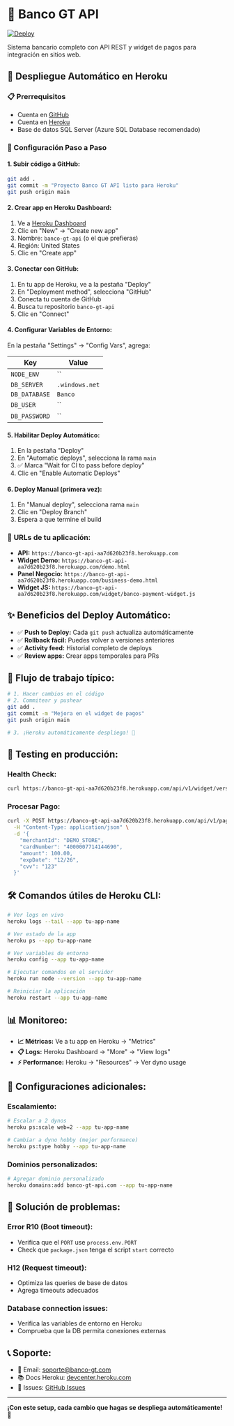 # 🏦 Banco GT API

[![Deploy](https://www.herokucdn.com/deploy/button.svg)](https://heroku.com/deploy?template=https://github.com/tu-usuario/banco-gt-api)

Sistema bancario completo con API REST y widget de pagos para integración en sitios web.

## 🚀 Despliegue Automático en Heroku

### 📋 Prerrequisitos
- Cuenta en [GitHub](https://github.com)
- Cuenta en [Heroku](https://heroku.com)
- Base de datos SQL Server (Azure SQL Database recomendado)

### 🔧 Configuración Paso a Paso

#### 1. **Subir código a GitHub:**
```bash
git add .
git commit -m "Proyecto Banco GT API listo para Heroku"
git push origin main
```

#### 2. **Crear app en Heroku Dashboard:**
1. Ve a [Heroku Dashboard](https://dashboard.heroku.com)
2. Clic en "New" → "Create new app"
3. Nombre: `banco-gt-api` (o el que prefieras)
4. Región: United States
5. Clic en "Create app"

#### 3. **Conectar con GitHub:**
1. En tu app de Heroku, ve a la pestaña "Deploy"
2. En "Deployment method", selecciona "GitHub"
3. Conecta tu cuenta de GitHub
4. Busca tu repositorio `banco-gt-api`
5. Clic en "Connect"

#### 4. **Configurar Variables de Entorno:**
En la pestaña "Settings" → "Config Vars", agrega:

| Key | Value |
|-----|-------|
| `NODE_ENV` | `` |
| `DB_SERVER` | `.windows.net` |
| `DB_DATABASE` | `Banco` |
| `DB_USER` | `` |
| `DB_PASSWORD` | `` |

#### 5. **Habilitar Deploy Automático:**
1. En la pestaña "Deploy"
2. En "Automatic deploys", selecciona la rama `main`
3. ✅ Marca "Wait for CI to pass before deploy"
4. Clic en "Enable Automatic Deploys"

#### 6. **Deploy Manual (primera vez):**
1. En "Manual deploy", selecciona rama `main`
2. Clic en "Deploy Branch"
3. Espera a que termine el build

### 🎯 **URLs de tu aplicación:**
- **API:** `https://banco-gt-api-aa7d620b23f8.herokuapp.com`
- **Widget Demo:** `https://banco-gt-api-aa7d620b23f8.herokuapp.com/demo.html`
- **Panel Negocio:** `https://banco-gt-api-aa7d620b23f8.herokuapp.com/business-demo.html`
- **Widget JS:** `https://banco-gt-api-aa7d620b23f8.herokuapp.com/widget/banco-payment-widget.js`

## ✨ **Beneficios del Deploy Automático:**
- ✅ **Push to Deploy:** Cada `git push` actualiza automáticamente
- ✅ **Rollback fácil:** Puedes volver a versiones anteriores
- ✅ **Activity feed:** Historial completo de deploys
- ✅ **Review apps:** Crear apps temporales para PRs

## 🔄 **Flujo de trabajo típico:**
```bash
# 1. Hacer cambios en el código
# 2. Commitear y pushear
git add .
git commit -m "Mejora en el widget de pagos"
git push origin main

# 3. ¡Heroku automáticamente despliega! 🚀
```

## 🧪 **Testing en producción:**

### **Health Check:**
```bash
curl https://banco-gt-api-aa7d620b23f8.herokuapp.com/api/v1/widget/version
```

### **Procesar Pago:**
```bash
curl -X POST https://banco-gt-api-aa7d620b23f8.herokuapp.com/api/v1/pagos/charge \
  -H "Content-Type: application/json" \
  -d '{
    "merchantId": "DEMO_STORE",
    "cardNumber": "4000007714144690",
    "amount": 100.00,
    "expDate": "12/26",
    "cvv": "123"
  }'
```

## 🛠️ **Comandos útiles de Heroku CLI:**

```bash
# Ver logs en vivo
heroku logs --tail --app tu-app-name

# Ver estado de la app
heroku ps --app tu-app-name

# Ver variables de entorno
heroku config --app tu-app-name

# Ejecutar comandos en el servidor
heroku run node --version --app tu-app-name

# Reiniciar la aplicación
heroku restart --app tu-app-name
```

## 📊 **Monitoreo:**
- **📈 Métricas:** Ve a tu app en Heroku → "Metrics"
- **📋 Logs:** Heroku Dashboard → "More" → "View logs"
- **⚡ Performance:** Heroku → "Resources" → Ver dyno usage

## 🔧 **Configuraciones adicionales:**

### **Escalamiento:**
```bash
# Escalar a 2 dynos
heroku ps:scale web=2 --app tu-app-name

# Cambiar a dyno hobby (mejor performance)
heroku ps:type hobby --app tu-app-name
```

### **Dominios personalizados:**
```bash
# Agregar dominio personalizado
heroku domains:add banco-gt-api.com --app tu-app-name
```

## 🚨 **Solución de problemas:**

### **Error R10 (Boot timeout):**
- Verifica que el `PORT` use `process.env.PORT`
- Check que `package.json` tenga el script `start` correcto

### **H12 (Request timeout):**
- Optimiza las queries de base de datos
- Agrega timeouts adecuados

### **Database connection issues:**
- Verifica las variables de entorno en Heroku
- Comprueba que la DB permita conexiones externas

## 📞 **Soporte:**
- 📧 Email: soporte@banco-gt.com
- 📚 Docs Heroku: [devcenter.heroku.com](https://devcenter.heroku.com)
- 🐛 Issues: [GitHub Issues](https://github.com/tu-usuario/banco-gt-api/issues)

---

**¡Con este setup, cada cambio que hagas se despliega automáticamente! 🎉**
